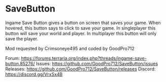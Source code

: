 # SaveButton
Ingame Save Button gives a button on screen that saves your game. When hovered, this button says to click to save your game. In singleplayer this button will save your world and player. In multiplayer this button will only save the player.

Mod requested by Crimsoneye495 and coded by GoodPro712

Forum: https://forums.terraria.org/index.php?threads/ingame-save-button.85276/
Issues: https://github.com/GoodPro712/SaveButton/issues
Releases: https://github.com/GoodPro712/SaveButton/releases
Discord: https://discord.gg/VrxSx4B
